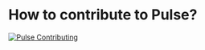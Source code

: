 # How to contribute to Pulse?

[![Pulse Contributing](https://img.youtube.com/vi/VID/0.jpg)](https://youtu.be/tG_y5o9qkNk)
